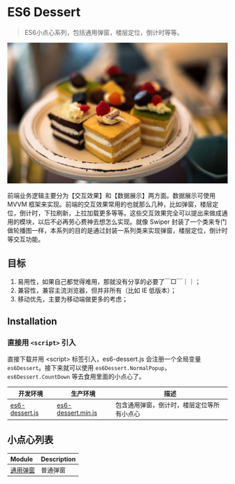 # ES6 Dessert

> ES6小点心系列，包括通用弹窗，楼层定位，倒计时等等。

![](./images/dessert.jpg)

前端业务逻辑主要分为【交互效果】和【数据展示】两方面。数据展示可使用 MVVM 框架来实现。前端的交互效果常用的也就那么几种，比如弹窗，楼层定位，倒计时，下拉刷新，上拉加载更多等等。这些交互效果完全可以提出来做成通用的模块，以后不必再劳心费神去想怎么实现。就像 Swiper 封装了一个类来专门做轮播图一样，本系列的目的是通过封装一系列类来实现弹窗，楼层定位，倒计时等交互功能。

## 目标

1. 易用性，如果自己都觉得难用，那就没有分享的必要了￣□￣｜｜；
2. 兼容性，兼容主流浏览器，但并非所有（比如 IE 低版本）；
3. 移动优先，主要为移动端做更多的考虑；

## Installation

### 直接用 `<script>` 引入

直接下载并用 &lt;script> 标签引入，es6-dessert.js 会注册一个全局变量 `es6Dessert`。接下来就可以使用 `es6Dessert.NormalPopup`，`es6Dessert.CountDown` 等去食用里面的小点心了。

<table>
  <thead><tr><th>开发环境</th><th>生产环境</th><th>描述</th></tr></thead>
  <tbody>
  <tr>
    <td><a href="https://unpkg.com/es6-dessert/dist/es6-dessert.js" download>es6-dessert.js</a></td>
    <td><a href="https://unpkg.com/es6-dessert/dist/es6-dessert.min.js" download>es6-dessert.min.js</a></td>
    <td>包含通用弹窗，倒计时，楼层定位等所有小点心</td>
  </tr>
  </tbody>
</table>

## 小点心列表

|   Module   | Description     |
| :------------- | :------------- |
| [通用弹窗](https://dom-bro.github.io/%E6%95%88%E6%9E%9C/effect_04_%E9%80%9A%E7%94%A8%E5%BC%B9%E7%AA%97/index.html)      | 普通弹窗    |
